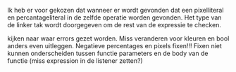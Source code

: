 Ik heb er voor gekozen dat wanneer er wordt gevonden dat een pixelliteral en percantageliteral in de zelfde operatie worden gevonden. 
Het type van de linker tak wordt doorgegeven om de rest van de expressie te checken.


kijken naar waar errors gezet worden. Miss veranderen voor kleuren en bool anders even uitleggen.
Negatieve percentages en pixels fixen!!!
Fixen niet kunnen onderscheiden tussen functie parameters en de body van de functie (miss expression in de listener zetten?)